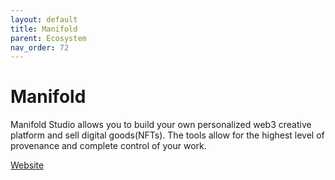 ```yaml
---
layout: default
title: Manifold
parent: Ecosystem
nav_order: 72
---
```

# Manifold

Manifold Studio allows you to build your own personalized web3 creative platform and sell digital goods(NFTs). The tools allow for the highest level of provenance and complete control of your work.

[Website](https://studio.manifold.xyz/)
